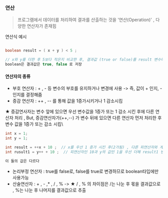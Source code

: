 ### 연산
> 프로그램에서 데이터를 처리하여 결과를 산출하는 것을 '연산(Operation)' , 다양한 연산자가 존재힘

연산식 예시
```java

boolean result = ( x + y ) < 5 ; 

// x와 y를 더한 후 5보다 작은지 비교한 후, 결과값 (true or false)를 result 변수에 저장!
boolean은 결과값은 true, false 로 저장
```

#### 연산자의 종류

- 부호 연산자 : + , - 등 변수의 부호를 유지하거나 변경에 사용 -> 즉, 값이 + 인지, - 인지를 결정해줌
- 증감 연산자 : ++ , -- 를 통해 값을 1증가시키거나 1 감소시킴

★ 증감연사자는 변수 앞에 있으면 우선 변수값을 1증가 또는 1 감소 시킨 후에 다른 연산자 처리 , 
But, 증감연산자가(++,--) 가 변수 뒤에 있으면 다른 연산자 먼저 처리한 후 변수 값을 1증가 또는 감소 시킴\

```java
int x = 1;
int y = 1; 

int result = ++x + 10 ;  // x를 우선 1 증가 시킨 후(2가됨) , 다른 피연산자와 계산함으로 result 값은 12 
int rusult1 = y++ + 10 ;  // 피연산자인 10과 y의 값인 1을 우선 더해 result1 변수에 넣어 값은 11이 된 후 y의 값을 증가시킨다 y -> 2 

이 둘의 값은 다르다 
```

- 논리부정 연산자 : true를 false로, false를 true로 변경하므로 boolean타입에만 사용가능 
- 산술연산자 : + , - ,* , / , %  -> ★ / , % 의 차이점은 /는 나눈 후 몫을 결과값으로 , %는 나눈 후 나머지를 결과값으로 추출  

